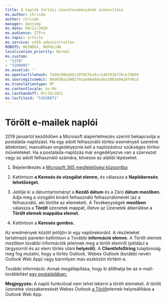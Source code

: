 ```yaml
---
title: A naplók törlési üzeneteseményének azonosítása
ms.author: chrisda
author: chrisda
manager: dansimp
ms.date: 04/21/2020
ms.audience: ITPro
ms.topic: article
ms.service: o365-administration
ROBOTS: NOINDEX, NOFOLLOW
localization_priority: Normal
ms.custom:
- "1370"
- "3100005"
ms.assetid: ''
ms.openlocfilehash: 7dd9c98bd45c29702fbc6cc14bf82bf7bce7d89d
ms.sourcegitcommit: 89d938a2d402791ae66dddadba3063e9418f48cb
ms.translationtype: MT
ms.contentlocale: hu-HU
ms.lasthandoff: 07/28/2021
ms.locfileid: "53630071"
---
```

# <a name="audit-logs-for-deleted-email-messages"></a>Törölt e-mailek naplói

2019 januártól kezdődően a Microsoft alapértelmezés szerint bekapcsolja a postaláda-naplózást. Ha egy adott felhasználó törlési eseményeit szeretné áttekintani, manuálisan engedélyeznie kell a naplózáshoz szükséges törlési műveleteket. Ha a postaláda-naplózás már engedélyezve van a szervezet vagy az adott felhasználó számára, kövesse az alábbi lépéseket.

1. Bejelentkezés a [Microsoft 365 megfelelőségi központba](https://protection.office.com/)

2. Kattintson **a Keresés és vizsgálat elemre,** és válassza a **Naplókeresés lehetőséget.**

3. Jelölje ki a dátumtartományt a **Kezdő dátum** és a Záró **dátum mezőben.** Adja meg a vizsgálni kívánt felhasználó felhasználónevét (az a felhasználó, aki törölte az elemeket). A Tevékenységek **mezőben** válassza a **Törölt** üzenetek mappát, illetve az Üzenetek átkerülése a **Törölt elemek mappába elemet.**

4. Kattintson a **Keresés gombra.**

Az eredmények között jelöljön ki egy naplórekordot. A részleteket tartalmazó panelen kattintson a További **információ elemre.** A Törölt elemek mezőben további információk jelennek meg a törölt elemről (például a tárgysorról és az elem törlés utáni **helyéről).** A **ClientInfoString** tulajdonság meg fog mutatni, hogy a törlés Outlook, Webes Outlook (korábbi nevén Outlook Web App) vagy bármilyen más eszközön történt-e.

További információ: Annak megállapítása, hogy ki állíthatja be az e-mail-továbbítást [egy postaládában.](/microsoft-365/compliance/auditing-troubleshooting-scenarios#determine-if-a-user-deleted-email-items)

**Megjegyzés:** A napló funkcióval nem lehet lekérni a törölt elemeket. A törölt üzenetek visszakeresését Webes Outlook [a Törölt](https://support.office.com/article/C3D8FC15-EEEF-4F1C-81DF-E27964B7EDD4)elemek helyreállítása a Outlook Web App.
